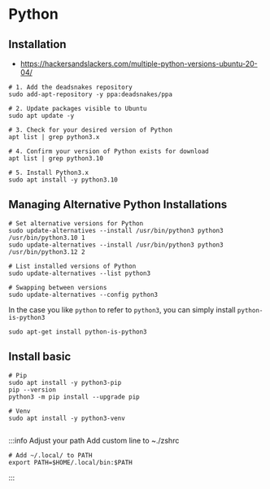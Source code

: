 # Python

## Installation
- https://hackersandslackers.com/multiple-python-versions-ubuntu-20-04/

```shell title=""
# 1. Add the deadsnakes repository
sudo add-apt-repository -y ppa:deadsnakes/ppa

# 2. Update packages visible to Ubuntu
sudo apt update -y

# 3. Check for your desired version of Python
apt list | grep python3.x

# 4. Confirm your version of Python exists for download
apt list | grep python3.10

# 5. Install Python3.x
sudo apt install -y python3.10
```

## Managing Alternative Python Installations

```shell
# Set alternative versions for Python
sudo update-alternatives --install /usr/bin/python3 python3 /usr/bin/python3.10 1
sudo update-alternatives --install /usr/bin/python3 python3 /usr/bin/python3.12 2

# List installed versions of Python
sudo update-alternatives --list python3

# Swapping between versions
sudo update-alternatives --config python3
```

In the case you like `python` to refer to `python3`, you can simply install `python-is-python3`

```shell
sudo apt-get install python-is-python3
```

## Install basic

```shell
# Pip
sudo apt install -y python3-pip
pip --version
python3 -m pip install --upgrade pip

# Venv
sudo apt install -y python3-venv


```

:::info Adjust your path
Add custom line to ~./zshrc

```shell
# Add ~/.local/ to PATH
export PATH=$HOME/.local/bin:$PATH
```

:::


